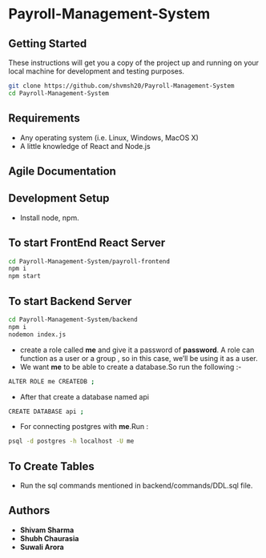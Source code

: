 # Payroll-Management-System

## Getting Started

These instructions will get you a copy of the project up and running on your local machine for development and testing purposes.
```bash
git clone https://github.com/shvmsh20/Payroll-Management-System
cd Payroll-Management-System
```

## Requirements

- Any operating system (i.e. Linux, Windows, MacOS X)
- A little knowledge of React and Node.js 

## Agile Documentation

## Development Setup

- Install node, npm.

## To start FrontEnd React Server
```bash
cd Payroll-Management-System/payroll-frontend
npm i
npm start
```

## To start Backend Server
```bash
cd Payroll-Management-System/backend
npm i
nodemon index.js
```

- create a role called **me** and give it a password of **password**. A role can function as a user or a group , so in this case, we’ll be using it as a user.
- We want **me** to be able to create a database.So run the following :-
 ```bash
 ALTER ROLE me CREATEDB ;
 ```
 - After that create a database named api
 ```bash
 CREATE DATABASE api ;
 ```
- For connecting postgres with **me**.Run :
```bash
psql -d postgres -h localhost -U me
```

## To Create Tables

- Run the sql commands mentioned in backend/commands/DDL.sql file.

## Authors

- **Shivam Sharma**
- **Shubh Chaurasia**
- **Suwali Arora**

